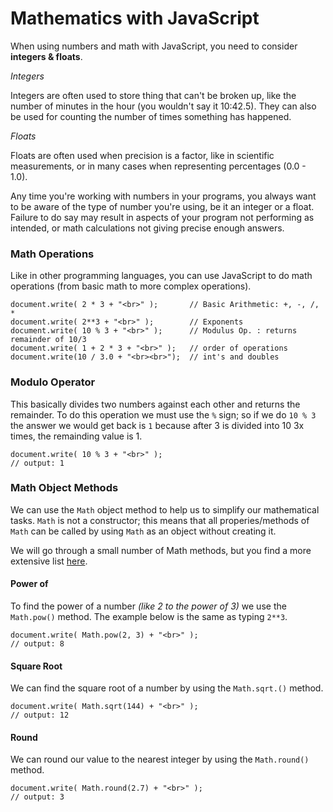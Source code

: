# Mathematics with JavaScript #

When using numbers and math with JavaScript, you need to consider **integers & floats**.

*Integers*

Integers are often used to store thing that can't be broken up, like the number of minutes in the hour (you wouldn't say it 10:42.5). They can also be used for counting the number of times something has happened.

*Floats*

Floats are often used when precision is a factor, like in scientific measurements, or in many cases when representing percentages (0.0 - 1.0).

Any time you're working with numbers in your programs, you always want to be aware of the type of number you're using, be it an integer or a float. Failure to do say may result in aspects of your program not performing as intended, or math calculations not giving precise enough answers.

### Math Operations ###
Like in other programming languages, you can use JavaScript to do math operations (from basic math to more complex operations).
```
document.write( 2 * 3 + "<br>" );       // Basic Arithmetic: +, -, /, *
document.write( 2**3 + "<br>" );        // Exponents
document.write( 10 % 3 + "<br>" );      // Modulus Op. : returns remainder of 10/3
document.write( 1 + 2 * 3 + "<br>" );   // order of operations
document.write(10 / 3.0 + "<br><br>");  // int's and doubles
```

### Modulo Operator ###
This basically divides two numbers against each other and returns the remainder.  To do this operation we must use the `%` sign; so if we do `10 % 3` the answer we would get back is `1` because after 3 is divided into 10 3x times, the remainding value is 1.
```
document.write( 10 % 3 + "<br>" );
// output: 1
```

### Math Object Methods ###
We can use the `Math` object method to help us to simplify our mathematical tasks.  `Math` is not a constructor; this means that all properies/methods of `Math` can be called by using `Math` as an object without creating it.

We will go through a small number of Math methods, but you find a more extensive list [here](https://www.w3schools.com/jsref/jsref_obj_math.asp).

#### Power of ####
To find the power of a number *(like 2 to the power of 3)* we use the `Math.pow()` method.  The example below is the same as typing `2**3`.
```
document.write( Math.pow(2, 3) + "<br>" );
// output: 8
```

#### Square Root ####
We can find the square root of a number by using the `Math.sqrt.()` method.
```
document.write( Math.sqrt(144) + "<br>" );
// output: 12
```

#### Round ####
We can round our value to the nearest integer by using the `Math.round()` method.
```
document.write( Math.round(2.7) + "<br>" );
// output: 3
```
